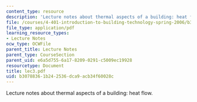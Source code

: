 ```yaml
---
content_type: resource
description: 'Lecture notes about thermal aspects of a building: heat flow.'
file: /courses/4-401-introduction-to-building-technology-spring-2006/b30788361b242536dca9acb34f60028c_lec3.pdf
file_type: application/pdf
learning_resource_types:
- Lecture Notes
ocw_type: OCWFile
parent_title: Lecture Notes
parent_type: CourseSection
parent_uid: e6a5d755-6a17-8209-0291-c5009ec19928
resourcetype: Document
title: lec3.pdf
uid: b3078836-1b24-2536-dca9-acb34f60028c
---
```

Lecture notes about thermal aspects of a building: heat flow.

